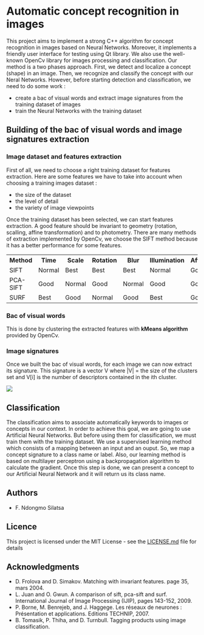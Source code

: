 # Automatic concept recognition in images

This project aims to implement a strong C++ algorithm for concept recognition in images based on Neural Networks. Moreover, it implements a friendly user interface for testing using Qt library. We also use the well-known OpenCv library for images processing and classification. Our method is a two phases approach. First, we detect and localize a concept (shape) in an image. Then, we recognize and classify the concept with our Neral Networks. However, before starting detection and classification, we need to do some work :

- create a bac of visual words and extract image signatures from the training dataset of images
- train the Neural Networks with the training dataset

## Building of the bac of visual words and image signatures extraction

### Image dataset and features extraction

First of all, we need to choose a right training dataset for features extraction. Here are some features we have to take into account when choosing a training images dataset :
- the size of the dataset
- the level of detail
- the variety of image viewpoints

Once the training dataset has been selected, we can start features extraction. A good feature should be invariant to geometry (rotation, scalling, affine transformation) and to photometry. There are many methods of extraction implemented by OpenCv, we choose the SIFT method because it has a better performance for some features.

<table width="100">
  <tr>
    <th>Method</th> <th>Time</th> <th>Scale</th> <th>Rotation</th> <th>Blur</th> <th>Illumination</th> <th>Affine</th> 
  </tr>
  <tr>
    <td>SIFT</td> <td>Normal</td> <td>Best</td> <td>Best</td> <td>Best</td> <td>Normal</td> <td>Good</td>
  </tr>
  <tr>
    <td>PCA-SIFT</td> <td>Good</td> <td>Normal</td> <td>Good</td> <td>Normal</td> <td>Good</td> <td>Good</td>
  </tr>
  <tr>
    <td>SURF</td> <td>Best</td> <td>Good</td> <td>Normal</td> <td>Good</td> <td>Best</td> <td>Good</td>
  </tr>
</table>

### Bac of visual words
This is done by clustering the extracted features with __kMeans algorithm__ provided by OpenCv.

### Image signatures
Once we built the bac of visual words, for each image we can now extract its signature. This signature is a vector V where |V| = the size of the clusters set and V[i] is the number of descriptors contained in the ith cluster.

<img src="https://github.com/ndongmo/Automatic-concept-recognition-in-images/blob/master/images/signature.png" />

## Classification

The classification aims to associate automatically keywords to images or concepts in our context. In order to achieve this goal, we are going to use Artificial Neural Networks. But before using them for classification, we must train them with the training dataset. We use a supervised learning method which consists of a mapping between an input and an ouput. So, we map a concept signature to a class name or label. Also, our learning method is based on multilayer perceptron using a backpropagation algorithm to calculate the gradient. Once this step is done, we can present a concept to our Artificial Neural Network and it will return us its class name.

## Authors

* F. Ndongmo Silatsa

## Licence

This project is licensed under the MIT License - see the [LICENSE.md](https://github.com/ndongmo/Automatic-concept-recognition-in-images/blob/master/LICENSE.md) file for details

## Acknowledgments

* D. Frolova and D. Simakov. Matching with invariant features. page 35, mars 2004.
* L. Juan and O. Gwun. A comparison of sift, pca-sift and surf. International Journal of Image Processing
(IJIP), pages 143-152, 2009.
* P. Borne, M. Benrejeb, and J. Haggege. Les réseaux de neurones : Présentation et applications. Editions
TECHNIP, 2007.
* B. Tomasik, P. Thiha, and D. Turnbull. Tagging products using image classification.
